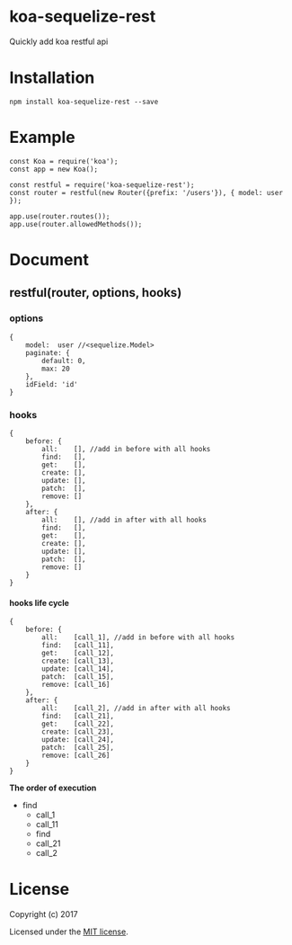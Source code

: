 # koa-sequelize-rest
Quickly add koa restful api

# Installation
```
npm install koa-sequelize-rest --save
```

# Example
```
const Koa = require('koa');
const app = new Koa();

const restful = require('koa-sequelize-rest');
const router = restful(new Router({prefix: '/users'}), { model: user });

app.use(router.routes());
app.use(router.allowedMethods());

```

# Document
## restful(router, options, hooks)

### options
```
{
    model:  user //<sequelize.Model>
    paginate: {
        default: 0,
        max: 20
    },
    idField: 'id'
}
```

### hooks
```
{
    before: {
        all:    [], //add in before with all hooks
        find:   [],
        get:    [],
        create: [],
        update: [],
        patch:  [],
        remove: []
    },
    after: {
        all:    [], //add in after with all hooks
        find:   [],
        get:    [],
        create: [],
        update: [],
        patch:  [],
        remove: []
    }
}
```

#### hooks life cycle
```
{
    before: {
        all:    [call_1], //add in before with all hooks
        find:   [call_11],
        get:    [call_12],
        create: [call_13],
        update: [call_14],
        patch:  [call_15],
        remove: [call_16]
    },
    after: {
        all:    [call_2], //add in after with all hooks
        find:   [call_21],
        get:    [call_22],
        create: [call_23],
        update: [call_24],
        patch:  [call_25],
        remove: [call_26]
    }
}
```

**The order of execution**

- find
    - call_1
    - call_11
    - find 
    - call_21
    - call_2

# License

Copyright (c) 2017

Licensed under the [MIT license](LICENSE).